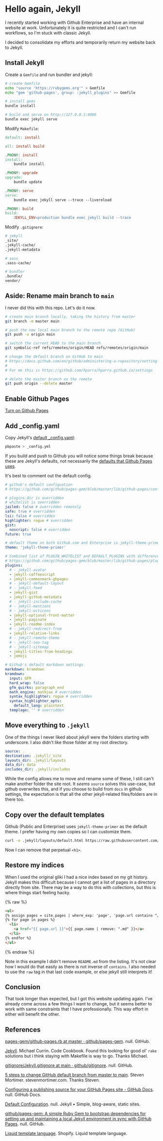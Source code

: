# Hello again, Jekyll

I recently started working with Github Enterprise and have an internal website at work.
Unfortunately it is quite restricted and I can't run workflows, so I'm stuck with classic Jekyll.

I decided to consolidate my efforts and temporarily return my website back to Jekyll.

## Install Jekyll

Create a `Gemfile` and run bundler and jekyll:

```sh
# create Gemfile
echo "source 'https://rubygems.org'" > Gemfile
echo "gem 'github-pages', group: :jekyll_plugins" >> Gemfile

# install gems
bundle install

# build and serve on http://127.0.0.1:4000
bundle exec jekyll serve
```

Modify `Makefile`:

```Makefile
default: install

all: install build

.PHONY: install
install:
	bundle install

.PHONY: upgrade
upgrade:
	bundle update

.PHONY: serve
serve:
	bundle exec jekyll serve --trace --livereload

.PHONY: build
build:
	JEKYLL_ENV=production bundle exec jekyll build --trace
```

Modify `.gitignore`:

```sh
# jekyll
_site/
.jekyll-cache/
.jekyll-metadata

# sass
.sass-cache/

# bundler
.bundle/
vendor/
```

## Aside: Rename main branch to `main`

I never did this with this repo. Let's do it now.

```sh
# create main branch locally, taking the history from master
git branch -m master main

# push the new local main branch to the remote repo (GitHub) 
git push -u origin main

# switch the current HEAD to the main branch
git symbolic-ref refs/remotes/origin/HEAD refs/remotes/origin/main

# change the default branch on GitHub to main
# https://docs.github.com/en/github/administering-a-repository/setting-the-default-branch
#
# For me this is https://github.com/hparra/hparra.github.io/settings

# delete the master branch on the remote
git push origin --delete master
```

## Enable Github Pages

[Turn on Github Pages](https://docs.github.com/en/pages/getting-started-with-github-pages/configuring-a-publishing-source-for-your-github-pages-site)

## Add _config.yaml

Copy Jekyll's [default _config.yaml](https://jekyllrb.com/docs/configuration/default/):

```sh
pbpaste > _config.yml
```

If you build and push to Github you will notice some things break because these are Jekyll's defaults, not necessarily the [defaults that Github Pages uses](https://github.com/github/pages-gem/blob/master/lib/github-pages/configuration.rb).

It's best to comment out the default config.

```yaml
# github's default configuation
# https://github.com/github/pages-gem/blob/master/lib/github-pages/configuration.rb

# plugins_dir is overridden
# whitelist is overridden
jailed: false # overridden remotely
safe: true # overridden
lsi: false # overridden 
highlighter: rogue # overridden
gist:
  noscript: false # overridden
future: true

# default theme on both Github.com and Enterprise is jekyll-theme-primer
theme: 'jekyll-theme-primer'

# Combined list of PLUGIN_WHITELIST and DEFAULT_PLUGINS with difference commented out
# https://github.com/github/pages-gem/blob/master/lib/github-pages/plugins.rb
plugins:
  # - jekyll-avatar
  - jekyll-coffeescript
  - jekyll-commonmark-ghpages
  # - jekyll-default-layout
  # - jekyll-feed
  - jekyll-gist
  - jekyll-github-metadata
  # - jekyll-include-cache
  # - jekyll-mentions
  # - jekyll-octicons
  - jekyll-optional-front-matter
  - jekyll-paginate
  - jekyll-readme-index
  # - jekyll-redirect-from
  - jekyll-relative-links
  # - jekyll-remote-theme
  # - jekyll-seo-tag
  # - jekyll-sitemap
  - jekyll-titles-from-headings
  - jemoji

# Github's default markdown settings
markdown: kramdown
kramdown:
  input: GFM
  hard_wrap: false
  gfm_quirks: paragraph_end
  math_engine: mathjax # overridden
  syntax_highlighter: rogue # overridden
  syntax_highlighter_opts:
    default_lang: plaintext
  templage: '' # overridden
```

## Move everything to `.jekyll`

One of the things I never liked about jekyll were the folders starting with underscore.
I also didn't like those folder at my root directory.

```yaml
source: .
destination: .jekyll/_site
layouts_dir: .jekyll/layouts
data_dir: data
includes_dir: .jekyll/includes
```

While the config allows me to move and rename some of these, I still can't make another folder the site root. It _seems_ `source` solves this use-case, but github overwrites this, and if you choose to build from `docs` in github settings, the expectation is that all the other jekyll-related files/folders are in there too.

## Copy over the default templates

Github (Public and Enterprise) uses `jekyll-theme-primer` as the default theme.
I prefer having my own copies so I can customize them.

```sh
curl -o .jekyll/layouts/default.html https://raw.githubusercontent.com/pages-themes/primer/master/_layouts/default.html 
```

Now I can remove that perpetual `<h1>`.

## Restore my indices

When I used the original gliki I had a nice index based on my git history.
Jekyll makes this difficult because I cannot get a list of pages in a directory directly from site.
There may be a way to do this with collections, but this is where things start feeling hacky.

{% raw %}

```html
<ul>
{% assign pages = site.pages | where_exp: 'page', 'page.url contains "/notes"' | sort: 'name' %}
{% for page in pages %}
  <li>
    <a href="{{ page.url }}">{{ page.name | remove: ".md" }}</a>
  </li>
{% endfor %}
</ul>
```

{% endraw %}

Note in this example I didn't remove `README.md` from the listing.
It's not clear how I would do that easily as there is not inverse of `contains`.
I also needed to use the `raw` tag in that last code example, or else jekyll still interprets it!

## Conclusion

That took longer than expected, but I got this website updating again.
I've already come across a few things I want to change, but it seems better to work with same constraints that I have professionally.
This way effort in either will benefit the other.

## References

[pages-gem/github-pages.rb at master · github/pages-gem](https://github.com/github/pages-gem). null. GitHub.

[Jekyll](https://michaelcurrin.github.io/code-cookbook/recipes/make/jekyll.html). Michael Currin. Code Cookbook. Found this looking for good ol' `rake` solutions but i think staying with Makefile is way to go. Thanks Michael.

[gitignore/Jekyll.gitignore at main · github/gitignore](https://github.com/github/gitignore). null. GitHub.

[5 steps to change GitHub default branch from master to main](https://stevenmortimer.com/5-steps-to-change-github-default-branch-from-master-to-main/). Steven Mortimer. stevenmortimer.com. Thanks Steven.

[Configuring a publishing source for your GitHub Pages site - GitHub Docs](https://docs.github.com/en/pages/getting-started-with-github-pages/configuring-a-publishing-source-for-your-github-pages-site). null. GitHub Docs.

[Default Configuration](https://jekyllrb.com/docs/configuration/default/). null. Jekyll • Simple, blog-aware, static sites.

[github/pages-gem: A simple Ruby Gem to bootstrap dependencies for setting up and maintaining a local Jekyll environment in sync with GitHub Pages](https://github.com/github/pages-gem). null. GitHub.

[Liquid template language](https://shopify.github.io/liquid/). Shopify. Liquid template language.
